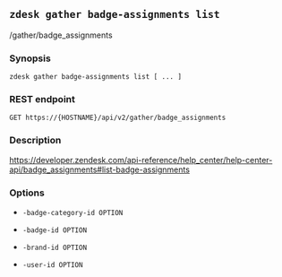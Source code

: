 ## `zdesk gather badge-assignments list`

/gather/badge_assignments

### Synopsis

    zdesk gather badge-assignments list [ ... ]

### REST endpoint

    GET https://{HOSTNAME}/api/v2/gather/badge_assignments

### Description

https://developer.zendesk.com/api-reference/help_center/help-center-api/badge_assignments#list-badge-assignments

### Options

* `-badge-category-id OPTION`

* `-badge-id OPTION`

* `-brand-id OPTION`

* `-user-id OPTION`

